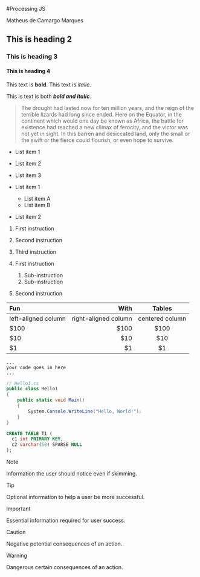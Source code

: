 #Processing JS

Matheus de Camargo Marques
## This is heading 2
### This is heading 3
#### This is heading 4

This text is **bold**.
This text is *italic*.

This is text is both ***bold and italic***.
> The drought had lasted now for ten million years, and the reign of the terrible lizards had long since ended. Here on the Equator, in the continent which would one day be known as Africa, the battle for existence had reached a new climax of ferocity, and the victor was not yet in sight. In this barren and desiccated land, only the small or the swift or the fierce could flourish, or even hope to survive.
- List item 1
- List item 2
- List item 3

- List item 1
  - List item A
  - List item B
- List item 2

1. First instruction
1. Second instruction
1. Third instruction

1. First instruction
   1. Sub-instruction
   1. Sub-instruction
1. Second instruction

| Fun                  | With                 | Tables          |
| :------------------- | -------------------: |:---------------:|
| left-aligned column  | right-aligned column | centered column |
| $100                 | $100                 | $100            |
| $10                  | $10                  | $10             |
| $1                   | $1                   | $1              |

```alias
...
your code goes in here
...
```

```csharp
// Hello1.cs
public class Hello1
{
    public static void Main()
    {
        System.Console.WriteLine("Hello, World!");
    }
}
```
```sql
CREATE TABLE T1 (
  c1 int PRIMARY KEY,
  c2 varchar(50) SPARSE NULL
);
```


> [!NOTE]
> Information the user should notice even if skimming.

> [!TIP]
> Optional information to help a user be more successful.

> [!IMPORTANT]
> Essential information required for user success.

> [!CAUTION]
> Negative potential consequences of an action.

> [!WARNING]
> Dangerous certain consequences of an action.

